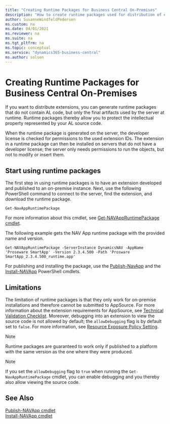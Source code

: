 ```yaml
---
title: "Creating Runtime Packages for Business Central On-Premises"
description: "How to create runtime packages used for distribution of extensions."
author: SusanneWindfeldPedersen
ms.custom: na
ms.date: 04/01/2021
ms.reviewer: na
ms.suite: na
ms.tgt_pltfrm: na
ms.topic: conceptual
ms.service: "dynamics365-business-central"
ms.author: solsen
---
```



# Creating Runtime Packages for Business Central On-Premises

If you want to distribute extensions, you can generate runtime packages that do not contain AL code, but only the final artifacts used by the server at runtime. Runtime packages thereby allow you to protect the intellectual property represented by your AL source code. 

When the runtime package is generated on the server, the developer license is checked for permissions to the used extension IDs. The extension in a runtime package can then be installed on servers that do not have a developer license; the server only needs permissions to run the objects, but not to modify or insert them. 

## Start using runtime packages

The first step in using runtime packages is to have an extension developed and published to an on-premise instance.
Next, use the following PowerShell command to connect to the server, find the extension, and download the runtime package.

`Get-NavAppRuntimePackage`

For more information about this cmdlet, see [Get-NAVAppRuntimePackage cmdlet](/powershell/module/microsoft.dynamics.nav.apps.management/Get-NAVAppRuntimePackage?view=businesscentral-ps).

The following example gets the NAV App runtime package with the provided name and version.

`Get-NAVAppRuntimePackage -ServerInstance DynamicsNAV -AppName 'Proseware SmartApp' -Version 2.3.4.500 -Path 'Prosware SmartApp_2.3.4.500_runtime.app'`

For publishing and installing the package, use the [Publish-NavApp](/powershell/module/microsoft.dynamics.nav.apps.management/publish-navapp) and the [Install-NAVApp](/powershell/module/microsoft.dynamics.nav.apps.management/install-navapp) PowerShell cmdlets. 

## Limitations

The limitation of runtime packages is that they only work for on-premise installations and therefore cannot be submitted to AppSource. For more information about the extension requirements for AppSource, see [Technical Validation Checklist](devenv-checklist-submission.md). Moreover, debugging into an extension to view the source code is not allowed by default; the `allowDebugging` flag is by default set to `false`. For more information, see [Resource Exposure Policy Setting](devenv-security-settings-and-ip-protection.md).

> [!NOTE]  
> Runtime packages are guaranteed to work only if published to a platform with the same version as the one where they were produced.

> [!NOTE]  
> If you set the `allowDebugging` flag to `true` when running the `Get-NavAppRuntimePackage` cmdlet, you can enable debugging and you thereby also allow viewing the source code.

## See Also

[Publish-NAVApp cmdlet](/powershell/module/microsoft.dynamics.nav.apps.management/publish-navapp)  
[Install-NAVApp cmdlet](/powershell/module/microsoft.dynamics.nav.apps.management/install-navapp)